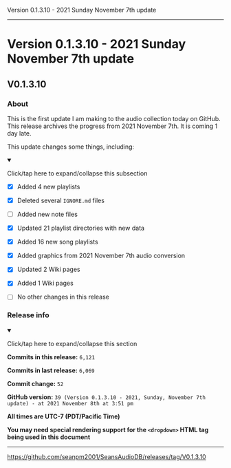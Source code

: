 Version 0.1.3.10 - 2021 Sunday November 7th update

***

# Version 0.1.3.10 - 2021 Sunday November 7th update

## V0.1.3.10

### About

This is the first update I am making to the audio collection today on GitHub. This release archives the progress from 2021 November 7th. It is coming 1 day late.

This update changes some things, including:

<details open><summary><p>Click/tap here to expand/collapse this subsection</p></summary>

- [x] Added 4 new playlists

- [x] Deleted several `IGNORE.md` files

- [ ] Added new note files

- [x] Updated 21 playlist directories with new data

- [x] Added 16 new song playlists

- [x] Added graphics from 2021 November 7th audio conversion

- [x] Updated 2 Wiki pages

- [x] Added 1 Wiki pages

- [ ] No other changes in this release

</details>

### Release info

<details open><summary><p>Click/tap here to expand/collapse this section</p></summary>

**Commits in this release:** `6,121`

**Commits in last release:** `6,069`

**Commit change:** `52`

**GitHub version:** `39 (Version 0.1.3.10 - 2021, Sunday, November 7th update) - at 2021 November 8th at 3:51 pm`

**All times are UTC-7 (PDT/Pacific Time)**

**You may need special rendering support for the `<dropdown>` HTML tag being used in this document**

</details>

***

https://github.com/seanpm2001/SeansAudioDB/releases/tag/V0.1.3.10

